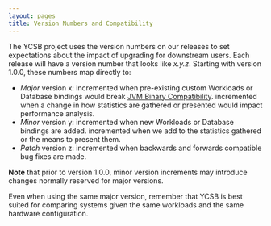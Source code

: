 ```yaml
---
layout: pages
title: Version Numbers and Compatibility
---
```

The YCSB project uses the version numbers on our releases to set expectations about the impact of upgrading for downstream users. Each release will have a version number that looks like _x.y.z_. Starting with version 1.0.0, these numbers map directly to:

* _Major_ version x: incremented when pre-existing custom Workloads or Database bindings would break [JVM Binary Compatibility](http://docs.oracle.com/javase/specs/jls/se7/html/jls-13.html). incremented when a change in how statistics are gathered or presented would impact performance analysis.
* _Minor_ version y: incremented when new Workloads or Database bindings are added. incremented when we add to the statistics gathered or the means to present them.
* _Patch_ version z: incremented when backwards and forwards compatible bug fixes are made.

**Note** that prior to version 1.0.0, minor version increments may introduce changes normally reserved for major versions.

Even when using the same major version, remember that YCSB is best suited for comparing systems given the same workloads and the same hardware configuration.
